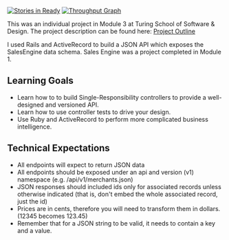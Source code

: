 [![Stories in Ready](https://badge.waffle.io/mbburch/rails-engine.svg?label=ready&title=Ready)](http://waffle.io/mbburch/rails-engine)
[![Throughput Graph](https://graphs.waffle.io/mbburch/rails-engine/throughput.svg)](https://waffle.io/mbburch/rails-engine/metrics)

This was an individual project in Module 3 at Turing School of Software & Design. The project description can be found here: [Project Outline](https://github.com/turingschool/lesson_plans/blob/master/ruby_03-professional_rails_applications/rails_engine.md)

I used Rails and ActiveRecord to build a JSON API which exposes the SalesEngine data schema. Sales Engine was a project completed in Module 1.

## Learning Goals

* Learn how to to build Single-Responsibility controllers to provide a well-designed and versioned API.
* Learn how to use controller tests to drive your design.
* Use Ruby and ActiveRecord to perform more complicated business intelligence.

## Technical Expectations

* All endpoints will expect to return JSON data
* All endpoints should be exposed under an api and version (v1) namespace (e.g. /api/v1/merchants.json)
* JSON responses should included ids only for associated records unless otherwise indicated (that is, don't embed the whole associated record, just the id)
* Prices are in cents, therefore you will need to transform them in dollars. (12345 becomes 123.45)
* Remember that for a JSON string to be valid, it needs to contain a key and a value.
